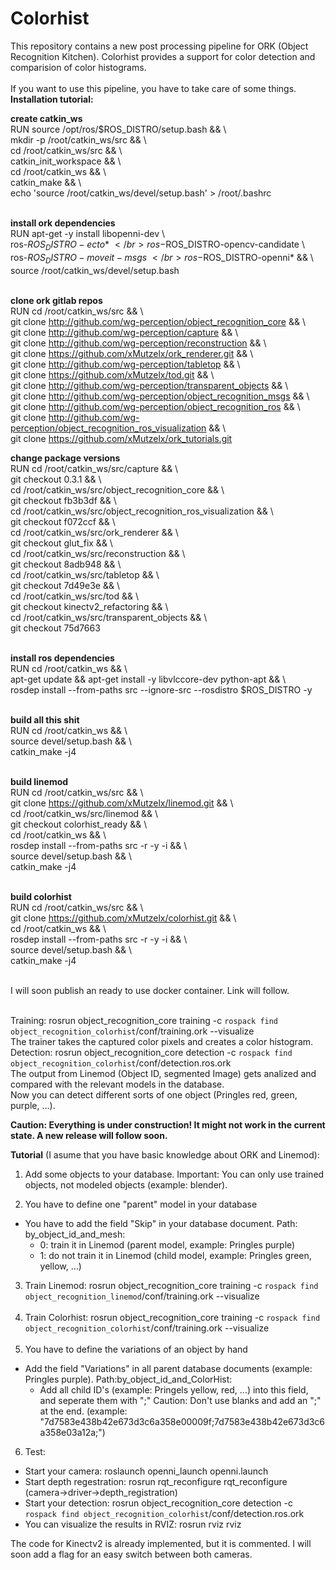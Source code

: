 # Colorhist </br>
This repository contains a new post processing pipeline for ORK (Object Recognition Kitchen).
Colorhist provides a support for color detection and comparision of color histograms. </br>
</br>
If you want to use this pipeline, you have to take care of some things.</br>
<b>Installation tutorial:</b>

<b>create catkin_ws</b> </br>
RUN source /opt/ros/$ROS_DISTRO/setup.bash && \ </br>
    mkdir -p /root/catkin_ws/src && \ </br>
    cd /root/catkin_ws/src && \ </br>
    catkin_init_workspace && \ </br>
    cd /root/catkin_ws && \ </br>
    catkin_make && \ </br>
    echo 'source /root/catkin_ws/devel/setup.bash' > /root/.bashrc</br></br>

<b>install ork dependencies</b> </br>
RUN apt-get -y install libopenni-dev \ </br>
    ros-$ROS_DISTRO-ecto* \ </br> 
    ros-$ROS_DISTRO-opencv-candidate \ </br>
    ros-$ROS_DISTRO-moveit-msgs \ </br>
    ros-$ROS_DISTRO-openni* && \ </br>
    source /root/catkin_ws/devel/setup.bash </br></br>

<b>clone ork gitlab repos</b> </br>
RUN cd /root/catkin_ws/src && \ </br>
    git clone http://github.com/wg-perception/object_recognition_core && \ </br>
    git clone http://github.com/wg-perception/capture && \ </br>
    git clone http://github.com/wg-perception/reconstruction && \ </br>
    git clone https://github.com/xMutzelx/ork_renderer.git && \ </br>
    git clone http://github.com/wg-perception/tabletop && \ </br>
    git clone https://github.com/xMutzelx/tod.git && \ </br>
    git clone http://github.com/wg-perception/transparent_objects && \ </br>
    git clone http://github.com/wg-perception/object_recognition_msgs && \ </br>
    git clone http://github.com/wg-perception/object_recognition_ros && \ </br>
    git clone http://github.com/wg-perception/object_recognition_ros_visualization && \ </br>
    git clone https://github.com/xMutzelx/ork_tutorials.git </br>

<b>change package versions</b> </br>
RUN cd /root/catkin_ws/src/capture && \ </br>
    git checkout 0.3.1 && \ </br>
    cd /root/catkin_ws/src/object_recognition_core && \ </br>
    git checkout fb3b3df && \ </br>
    cd /root/catkin_ws/src/object_recognition_ros_visualization && \ </br>
    git checkout f072ccf && \ </br>
    cd /root/catkin_ws/src/ork_renderer && \ </br>
    git checkout glut_fix && \ </br>
    cd /root/catkin_ws/src/reconstruction && \ </br>
    git checkout 8adb948 && \ </br>
    cd /root/catkin_ws/src/tabletop && \ </br>
    git checkout 7d49e3e && \ </br> 
    cd /root/catkin_ws/src/tod && \ </br>
    git checkout kinectv2_refactoring && \ </br>
    cd /root/catkin_ws/src/transparent_objects && \ </br>
    git checkout 75d7663 </br></br>

<b>install ros dependencies</b> </br>
RUN cd /root/catkin_ws && \ </br>
    apt-get update && apt-get install -y libvlccore-dev python-apt && \ </br>
    rosdep install --from-paths src --ignore-src --rosdistro $ROS_DISTRO -y </br></br>

<b>build all this shit</b> </br>
RUN cd /root/catkin_ws && \ </br>
    source devel/setup.bash && \ </br>
    catkin_make -j4 </br></br>

<b>build linemod</b> </br> 
RUN cd /root/catkin_ws/src && \ </br>
    git clone https://github.com/xMutzelx/linemod.git && \ </br>
    cd /root/catkin_ws/src/linemod && \ </br> 
    git checkout colorhist_ready && \ </br>
    cd /root/catkin_ws && \ </br>
    rosdep install --from-paths src -r -y -i && \ </br>
    source devel/setup.bash && \ </br>
    catkin_make -j4 </br></br>

<b>build colorhist</b> </br> 
RUN cd /root/catkin_ws/src && \ </br>
    git clone https://github.com/xMutzelx/colorhist.git && \ </br>
    cd /root/catkin_ws && \ </br>
    rosdep install --from-paths src -r -y -i && \ </br>
    source devel/setup.bash && \ </br>
    catkin_make -j4 </br></br>
    
I will soon publish an ready to use docker container. Link will follow. </br></br>

Training: rosrun object_recognition_core training -c `rospack find object_recognition_colorhist`/conf/training.ork --visualize </br>
The trainer takes the captured color pixels and creates a color histogram. </br>
Detection: rosrun object_recognition_core detection -c  `rospack find object_recognition_colorhist`/conf/detection.ros.ork </br>
The output from Linemod (Object ID, segmented Image) gets analized and compared with the relevant models in the database. </br>
Now you can detect different sorts of one object (Pringles red, green, purple, ...).</br>

<b>Caution: Everything is under construction! It might not work in the current state. A new release will follow soon.</b></br>

<b>Tutorial</b> (I asume that you have basic knowledge about ORK and Linemod):</br>
1) Add some objects to your database. Important: You can only use trained objects, not modeled objects (example: blender).</br>

2) You have to define one "parent" model in your database</br>
- You have to add the field "Skip" in your database document. Path: by_object_id_and_mesh: 
  - 0: train it in Linemod (parent model, example: Pringles purple)
  - 1: do not train it in Linemod (child model, example: Pringles green, yellow, ...) </br>

3) Train Linemod: rosrun object_recognition_core training -c `rospack find object_recognition_linemod`/conf/training.ork --visualize </br></br>
4) Train Colorhist: rosrun object_recognition_core training -c `rospack find object_recognition_colorhist`/conf/training.ork --visualize </br></br>
5) You have to define the variations of an object by hand </br>
- Add the field "Variations" in all parent database documents (example: Pringles purple). Path:by_object_id_and_ColorHist:
  - Add all child ID's (example: Pringels yellow, red, ...) into this field, and seperate them with ";"
  Caution: Don't use blanks and add an ";" at the end. (example: "7d7583e438b42e673d3c6a358e00009f;7d7583e438b42e673d3c6a358e03a12a;") </br>
  
6) Test: 
- Start your camera: roslaunch openni_launch openni.launch
- Start depth regestration: rosrun rqt_reconfigure rqt_reconfigure (camera->driver->depth_registration) 
- Start your detection: rosrun object_recognition_core detection -c  `rospack find object_recognition_colorhist`/conf/detection.ros.ork
- You can visualize the results in RVIZ: rosrun rviz rviz </br>

The code for Kinectv2 is already implemented, but it is commented. I will soon add a flag for an easy switch between both cameras.
